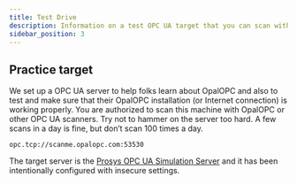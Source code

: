```yaml
---
title: Test Drive
description: Information on a test OPC UA target that you can scan with security scanners.
sidebar_position: 3
---
```


## Practice target

We set up a OPC UA server to help folks learn about OpalOPC and also to test and make sure that their OpalOPC installation (or Internet connection) is working properly. You are authorized to scan this machine with OpalOPC or other OPC UA scanners. Try not to hammer on the server too hard. A few scans in a day is fine, but don’t scan 100 times a day.

```text
opc.tcp://scanme.opalopc.com:53530
```

The target server is the [Prosys OPC UA Simulation Server](https://www.prosysopc.com/products/opc-ua-simulation-server/) and it has been intentionally configured with insecure settings.
